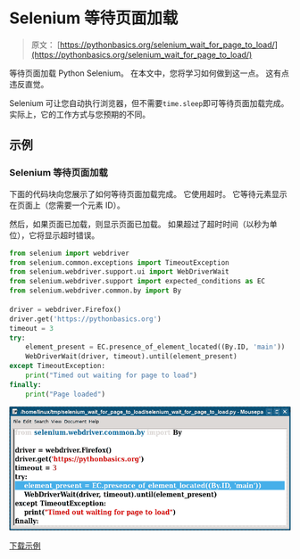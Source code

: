 # Selenium 等待页面加载

> 原文： [https://pythonbasics.org/selenium_wait_for_page_to_load/](https://pythonbasics.org/selenium_wait_for_page_to_load/)

等待页面加载 Python Selenium。 在本文中，您将学习如何做到这一点。 这有点违反直觉。

Selenium 可让您自动执行浏览器，但不需要`time.sleep`即可等待页面加载完成。 实际上，它的工作方式与您预期的不同。


## 示例

### Selenium 等待页面加载

下面的代码块向您展示了如何等待页面加载完成。 它使用超时。 它等待元素显示在页面上（您需要一个元素 ID）。

然后，如果页面已加载，则显示页面已加载。 如果超过了超时时间（以秒为单位），它将显示超时错误。

```py
from selenium import webdriver
from selenium.common.exceptions import TimeoutException
from selenium.webdriver.support.ui import WebDriverWait
from selenium.webdriver.support import expected_conditions as EC
from selenium.webdriver.common.by import By

driver = webdriver.Firefox()
driver.get('https://pythonbasics.org')
timeout = 3
try:
    element_present = EC.presence_of_element_located((By.ID, 'main'))
    WebDriverWait(driver, timeout).until(element_present)
except TimeoutException:
    print("Timed out waiting for page to load")
finally:
    print("Page loaded")

```

![selenium wait for page to load](img/e14e2b651fb04237b78720db22bca94f.jpg)

[下载示例](https://gum.co/GjuJxo)